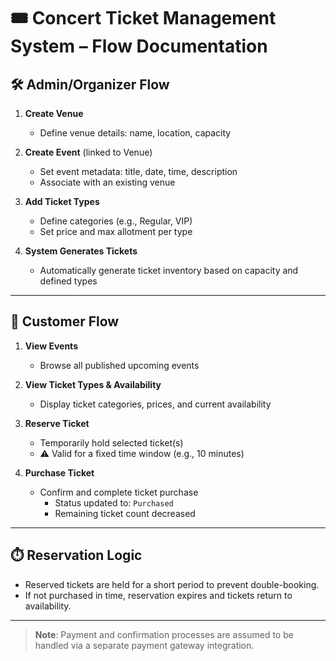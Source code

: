 # 🎟️ Concert Ticket Management System – Flow Documentation

## 🛠️ Admin/Organizer Flow

1. **Create Venue**
   - Define venue details: name, location, capacity

2. **Create Event** (linked to Venue)
   - Set event metadata: title, date, time, description
   - Associate with an existing venue

3. **Add Ticket Types**
   - Define categories (e.g., Regular, VIP)
   - Set price and max allotment per type

4. **System Generates Tickets**
   - Automatically generate ticket inventory based on capacity and defined types

---

## 👤 Customer Flow

1. **View Events**
   - Browse all published upcoming events

2. **View Ticket Types & Availability**
   - Display ticket categories, prices, and current availability

3. **Reserve Ticket**
   - Temporarily hold selected ticket(s)
   - ⚠️ Valid for a fixed time window (e.g., 10 minutes)

4. **Purchase Ticket**
   - Confirm and complete ticket purchase
     - Status updated to: `Purchased`
     - Remaining ticket count decreased

---

## ⏱️ Reservation Logic

- Reserved tickets are held for a short period to prevent double-booking.
- If not purchased in time, reservation expires and tickets return to availability.

---

> **Note**: Payment and confirmation processes are assumed to be handled via a separate payment gateway integration.
